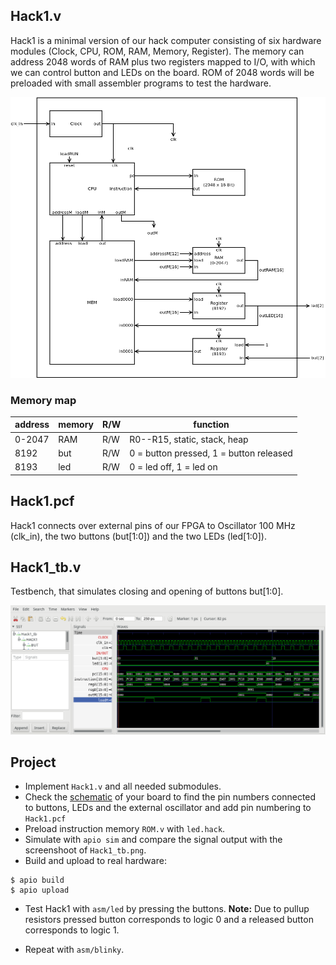 ## Hack1.v
Hack1 is a minimal version of our hack computer consisting of  six hardware modules (Clock, CPU, ROM, RAM, Memory, Register). The memory can address 2048 words of RAM plus two registers mapped to I/O, with which we can control button and LEDs on the board. ROM of 2048 words will be preloaded with small assembler programs to test the hardware.

![](Hack1.png)

### Memory map
|address | memory|R/W|function|
 |-|-|-|-|
 |0-2047  | RAM|R/W|R0--R15, static, stack, heap|
 | 8192    | but|R/W|0 = button pressed, 1 = button released|
 | 8193    | led|R/W|0 = led off, 1 = led on|


## Hack1.pcf
Hack1 connects over external pins of our FPGA to Oscillator 100 MHz (clk_in), the two buttons (but[1:0]) and the two LEDs (led[1:0]).

## Hack1_tb.v
Testbench, that simulates closing and opening of buttons but[1:0].

![](Hack1_tb.png)


## Project
* Implement `Hack1.v` and all needed submodules.
* Check the [schematic](../doc/iCE40HX1K-EVB_Rev_B.pdf) of your board to find the pin numbers connected to buttons, LEDs and the external oscillator and add pin numbering to `Hack1.pcf`
* Preload instruction memory `ROM.v` with `led.hack`.
* Simulate with `apio sim` and compare the signal output with the screenshoot of `Hack1_tb.png`.
* Build and upload to real hardware:
```
$ apio build
$ apio upload
```
* Test Hack1 with `asm/led` by pressing the buttons.
 **Note:** Due to pullup resistors pressed button corresponds to logic 0 and a released button corresponds to logic 1.

 * Repeat with `asm/blinky`.

